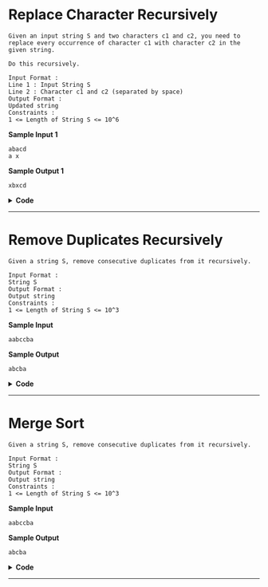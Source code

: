 # Replace Character Recursively

    Given an input string S and two characters c1 and c2, you need to replace every occurrence of character c1 with character c2 in the given string.

    Do this recursively.

    Input Format :
    Line 1 : Input String S
    Line 2 : Character c1 and c2 (separated by space)
    Output Format :
    Updated string
    Constraints :
    1 <= Length of String S <= 10^6

**Sample Input 1**

    abacd
    a x

**Sample Output 1**

    xbxcd

<details> <summary><strong>Code</strong></summary>

    void replaceCharacter(char input[], char c1, char c2)
    {
        // static char* write = input;
        if(*input==0)
            return;
        if(*input==c1)
            *input=c2;
        replaceCharacter(input+1, c1, c2);
    }

</details>

---

# Remove Duplicates Recursively

    Given a string S, remove consecutive duplicates from it recursively.

    Input Format :
    String S
    Output Format :
    Output string
    Constraints :
    1 <= Length of String S <= 10^3

**Sample Input**

    aabccba

**Sample Output**

    abcba

<details> <summary><strong>Code</strong></summary>

    void helper(char* input, char* write);
    void removeConsecutiveDuplicates(char *input)
    {
        if(*input==0)
            return;
        helper(input, input);
    }

    void helper(char* curr, char* write)
    {
        if(*curr==0)
            return;

        // search for the difference
        while(*curr==*write)
            curr++;
        // curr is now a different aspect
        if(*curr=='\0')
        {
            *(write+1)=0;
            return;
        }

        *(write+1) = *curr;
        // call the function
        helper(curr, write+1);
    }

</details>

---

# Merge Sort

    Given a string S, remove consecutive duplicates from it recursively.

    Input Format :
    String S
    Output Format :
    Output string
    Constraints :
    1 <= Length of String S <= 10^3

**Sample Input**

    aabccba

**Sample Output**

    abcba

<details> <summary><strong>Code</strong></summary>

    void helper(char* input, char* write);
    void removeConsecutiveDuplicates(char *input)
    {
        if(*input==0)
            return;
        helper(input, input);
    }

    void helper(char* curr, char* write)
    {
        if(*curr==0)
            return;

        // search for the difference
        while(*curr==*write)
            curr++;
        // curr is now a different aspect
        if(*curr=='\0')
        {
            *(write+1)=0;
            return;
        }

        *(write+1) = *curr;
        // call the function
        helper(curr, write+1);
    }

</details>

---
